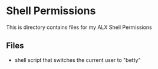 # Shell Permissions

This is directory contains files for my ALX Shell Permissions

## Files

* shell script that switches the current user to "betty"
